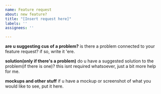 ```yaml
---
name: Feature request
about: new feature?
title: "[Insert request here]"
labels: ''
assignees: ''

---
```


**are u suggesting cus of a problem?**
is there a problem connected to your feature request? if so, write it 'ere.

**solution(only if there's a problem)**
do u have a suggested solution to the problem(if there is one)? this isnt required whatsoever, just a bit more help for me.

**mockups and other stuff**
if u have a mockup or screenshot of what you would like to see, put it here.
